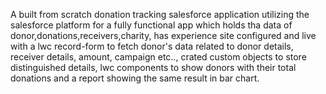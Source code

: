 A built from scratch donation tracking salesforce application utilizing the salesforce platform for a fully functional app which holds tha data of donor,donations,receivers,charity, has experience site configured and live with a lwc record-form to fetch donor's data related to donor details, receiver details, amount, campaign etc..,
 crated custom objects to store distinguished details, lwc components to show donors with their total donations and a report showing the same result in bar chart. 
